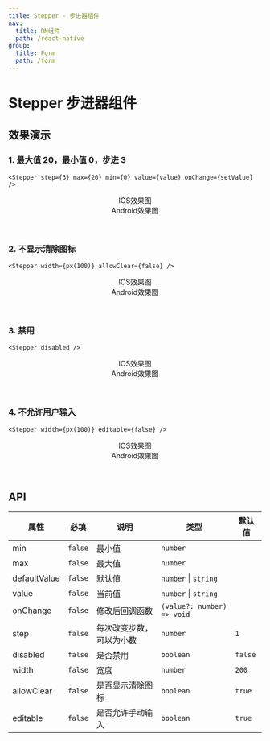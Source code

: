 ```yaml
---
title: Stepper - 步进器组件
nav:
  title: RN组件
  path: /react-native
group:
  title: Form
  path: /form
---
```


# Stepper 步进器组件

## 效果演示

### 1. 最大值 20，最小值 0，步进 3

```tsx | pure
<Stepper step={3} max={20} min={0} value={value} onChange={setValue} />
```

<center>
  <div style={{ display: 'flex', width: 750 }}>
    <div style={{ width: 375 }}>IOS效果图</div>
    <div style={{ width: 375 }}>Android效果图</div>
  </div>
</center>
<center>
  <figure>
    <img
      alt=""
      src="https://td-dev-public.oss-cn-hangzhou.aliyuncs.com/maoyes-app/1609152993271722479.gif"
      style={{ width: 375, marginRight: 10, border: "1px solid #ddd" }}
    />
    <img
      alt=""
      src="https://td-dev-public.oss-cn-hangzhou.aliyuncs.com/maoyes-app/1609151892678461319.gif"
      style={{ width: 375, border: "1px solid #ddd" }}
    />
  </figure>
</center>

### 2. 不显示清除图标

```tsx | pure
<Stepper width={px(100)} allowClear={false} />
```

<center>
  <div style={{ display: 'flex', width: 750 }}>
    <div style={{ width: 375 }}>IOS效果图</div>
    <div style={{ width: 375 }}>Android效果图</div>
  </div>
</center>
<center>
  <figure>
    <img
      alt=""
      src="https://td-dev-public.oss-cn-hangzhou.aliyuncs.com/maoyes-app/1609152944586173144.gif"
      style={{ width: 375, marginRight: 10, border: "1px solid #ddd" }}
    />
    <img
      alt=""
      src="https://td-dev-public.oss-cn-hangzhou.aliyuncs.com/maoyes-app/1609151973057346189.gif"
      style={{ width: 375, border: "1px solid #ddd" }}
    />
  </figure>
</center>

### 3. 禁用

```tsx | pure
<Stepper disabled />
```

<center>
  <div style={{ display: 'flex', width: 750 }}>
    <div style={{ width: 375 }}>IOS效果图</div>
    <div style={{ width: 375 }}>Android效果图</div>
  </div>
</center>
<center>
  <figure>
    <img
      alt=""
      src="https://td-dev-public.oss-cn-hangzhou.aliyuncs.com/maoyes-app/1609152894748764116.gif"
      style={{ width: 375, marginRight: 10, border: "1px solid #ddd" }}
    />
    <img
      alt=""
      src="https://td-dev-public.oss-cn-hangzhou.aliyuncs.com/maoyes-app/1609152083058908979.gif"
      style={{ width: 375, border: "1px solid #ddd" }}
    />
  </figure>
</center>

### 4. 不允许用户输入

```tsx | pure
<Stepper width={px(100)} editable={false} />
```

<center>
  <div style={{ display: 'flex', width: 750 }}>
    <div style={{ width: 375 }}>IOS效果图</div>
    <div style={{ width: 375 }}>Android效果图</div>
  </div>
</center>
<center>
  <figure>
    <img
      alt=""
      src="https://td-dev-public.oss-cn-hangzhou.aliyuncs.com/maoyes-app/1609152849387131274.gif"
      style={{ width: 375, marginRight: 10, border: "1px solid #ddd" }}
    />
    <img
      alt=""
      src="https://td-dev-public.oss-cn-hangzhou.aliyuncs.com/maoyes-app/1609152270317288466.gif"
      style={{ width: 375, border: "1px solid #ddd" }}
    />
  </figure>
</center>

## API

| 属性         | 必填    | 说明                     | 类型                       | 默认值  |
| ------------ | ------- | ------------------------ | -------------------------- | ------- |
| min          | `false` | 最小值                   | `number`                   |         |
| max          | `false` | 最大值                   | `number`                   |         |
| defaultValue | `false` | 默认值                   | `number` \| `string`       |         |
| value        | `false` | 当前值                   | `number` \| `string`       |         |
| onChange     | `false` | 修改后回调函数           | `(value?: number) => void` |         |
| step         | `false` | 每次改变步数，可以为小数 | `number`                   | `1`     |
| disabled     | `false` | 是否禁用                 | `boolean`                  | `false` |
| width        | `false` | 宽度                     | `number`                   | `200`   |
| allowClear   | `false` | 是否显示清除图标         | `boolean`                  | `true`  |
| editable     | `false` | 是否允许手动输入         | `boolean`                  | `true`  |
